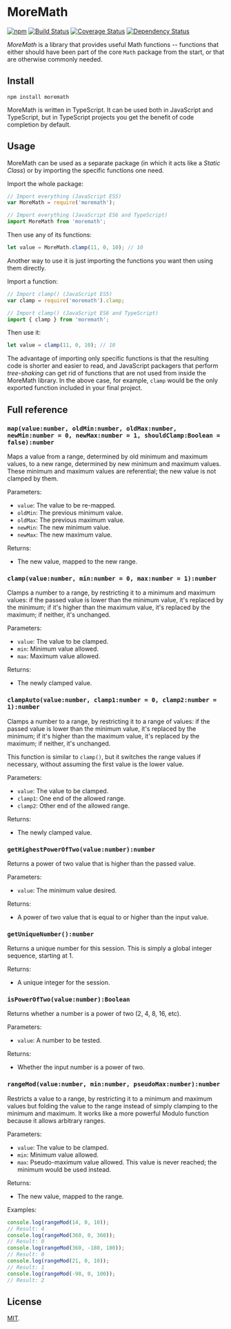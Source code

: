 # MoreMath

[![npm](https://img.shields.io/npm/v/moremath.svg)](https://www.npmjs.com/package/moremath)
[![Build Status](https://travis-ci.org/zeh/moremath.svg?branch=master)](https://travis-ci.org/zeh/moremath)
[![Coverage Status](https://coveralls.io/repos/github/zeh/moremath/badge.svg?branch=master)](https://coveralls.io/github/zeh/moremath?branch=master)
[![Dependency Status](https://david-dm.org/zeh/moremath.svg)](https://david-dm.org/zeh/moremath)

*MoreMath* is a library that provides useful Math functions -- functions that either should have been part of the core `Math` package from the start, or that are otherwise commonly needed.

## Install

```shell
npm install moremath
```

MoreMath is written in TypeScript. It can be used both in JavaScript and TypeScript, but in TypeScript projects you get the benefit of code completion by default.

## Usage

MoreMath can be used as a separate package (in which it acts like a *Static Class*) or by importing the specific functions one need.

Import the whole package:

```javascript
// Import everything (JavaScript ES5)
var MoreMath = require('moremath');

// Import everything (JavaScript ES6 and TypeScript)
import MoreMath from 'moremath';
```

Then use any of its functions:

```javascript
let value = MoreMath.clamp(11, 0, 10); // 10
```

Another way to use it is just importing the functions you want then using them directly.

Import a function:

```javascript
// Import clamp() (JavaScript ES5)
var clamp = require('moremath').clamp;

// Import clamp() (JavaScript ES6 and TypeScript)
import { clamp } from 'moremath';
```

Then use it:

```javascript
let value = clamp(11, 0, 10); // 10
```

The advantage of importing only specific functions is that the resulting code is shorter and easier to read, and JavaScript packagers that perform *tree-shaking* can get rid of functions that are not used from inside the MoreMath library. In the above case, for example, `clamp` would be the only exported function included in your final project.


## Full reference


### `map(value:number, oldMin:number, oldMax:number, newMin:number = 0, newMax:number = 1, shouldClamp:Boolean = false):number`

Maps a value from a range, determined by old minimum and maximum values, to a new range, determined by new minimum and maximum values. These minimum and maximum values are referential; the new value is not clamped by them.

Parameters:

* `value`: The value to be re-mapped.
* `oldMin`: The previous minimum value.
* `oldMax`: The previous maximum value.
* `newMin`: The new minimum value.
* `newMax`: The new maximum value.

Returns:

* The new value, mapped to the new range.


### `clamp(value:number, min:number = 0, max:number = 1):number`

Clamps a number to a range, by restricting it to a minimum and maximum values: if the passed value is lower than the minimum value, it's replaced by the minimum; if it's higher than the maximum value, it's replaced by the maximum; if neither, it's unchanged.

Parameters:

* `value`: The value to be clamped.
* `min`: Minimum value allowed.
* `max`: Maximum value allowed.

Returns:

* The newly clamped value.


### `clampAuto(value:number, clamp1:number = 0, clamp2:number = 1):number`

Clamps a number to a range, by restricting it to a range of values: if the passed value is lower than the minimum value, it's replaced by the minimum; if it's higher than the maximum value, it's replaced by the maximum; if neither, it's unchanged.

This function is similar to `clamp()`, but it switches the range values if necessary, without assuming the first value is the  lower value.

Parameters:

* `value`: The value to be clamped.
* `clamp1`: One end of the allowed range.
* `clamp2`: Other end of the allowed range.

Returns:

* The newly clamped value.


### `getHighestPowerOfTwo(value:number):number`

Returns a power of two value that is higher than the passed value.

Parameters:

* `value`: The minimum value desired.

Returns:

* A power of two value that is equal to or higher than the input value.


### `getUniqueNumber():number`

Returns a unique number for this session. This is simply a global integer sequence, starting at 1.

Returns:

* A unique integer for the session.


### `isPowerOfTwo(value:number):Boolean`

Returns whether a number is a power of two (2, 4, 8, 16, etc).

Parameters:

* `value`: A number to be tested.

Returns:

* Whether the input number is a power of two.


### `rangeMod(value:number, min:number, pseudoMax:number):number`

Restricts a value to a range, by restricting it to a minimum and maximum values but folding the value to the range instead of simply clamping to the minimum and maximum. It works like a more powerful Modulo function because it allows arbitrary ranges.

Parameters:

* `value`: The value to be clamped.
* `min`: Minimum value allowed.
* `max`: Pseudo-maximum value allowed. This value is never reached; the minimum would be used instead.

Returns:

* The new value, mapped to the range.

Examples:

```javascript
console.log(rangeMod(14, 0, 10));
// Result: 4
console.log(rangeMod(360, 0, 360));
// Result: 0
console.log(rangeMod(360, -180, 180));
// Result: 0
console.log(rangeMod(21, 0, 10));
// Result: 1
console.log(rangeMod(-98, 0, 100));
// Result: 2
```

## License

[MIT](LICENSE.md).
